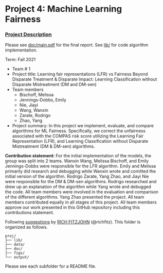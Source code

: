 # Project 4: Machine Learning Fairness

### [Project Description](doc/project4_desc.md)

Please see [doc/main.pdf](doc/main.pdf) for the final report. See [lib/](lib/) for code algorithm implementation.

Term: Fall 2021

+ Team # 1
+ Project title: Learning fair representations (LFR) vs Fairness Beyond Disparate Treatment & Disparate Impact: Learning Classification without Disparate Mistreatment (DM and DM-sen)
+ Team members
	+ Bischoff, Melissa
	+ Jennings-Dobbs, Emily
	+ Nie, Jiayi
	+ Wang, Wanxin
	+ Zarate, Rodrigo
	+ Zhao, Yang
+ Project summary: In this project we implement, evaluate, and compare algorithms for ML Fairness. Specifically, we correct the unfairness associated with the COMPAS risk score utilizing the Learning Fair Representation (LFR), and Learning Classification without Disparate Mistreatment (DM & DM-sen) algorithms.
	
**Contribution statement**: For the initial implementation of the models, the group was split into 2 teams. Wanxin Wang, Melissa Bischoff, and Emily Jennings-Dobbs were responsible for the LFR algorithm. Emily and Melissa primarily did research and debugging while Wanxin wrote and comitted the initial version of the algorithm. Rodrigo Zarate, Yang Zhao, and Jiayi Nie were responsible for the DM & DM-sen algorithms. Rodrigo researched and drew up an explanation of the algorithm while Yang wrote and debugged the code. All team members were involved in the evaluation and comparison of the different algorithms. Yang Zhao presented the project. All team members contributed equally in all stages of this project. All team members approve our work presented in this GitHub repository including this contributions statement. 

Following [suggestions](http://nicercode.github.io/blog/2013-04-05-projects/) by [RICH FITZJOHN](http://nicercode.github.io/about/#Team) (@richfitz). This folder is organized as follows.


```
proj/
├── lib/
├── data/
├── doc/
├── figs/
└── output/
```

Please see each subfolder for a README file.
